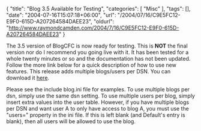 {
	"title": "Blog 3.5 Available for Testing",
	"categories": [
		"Misc"
	],
	"tags": [],
	"date": "2004-07-16T15:07:18+06:00",
	"url": "/2004/07/16/C9E5FC12-E9F0-615D-A207264584DAEE23",
	"oldurl": "http://www.raymondcamden.com/2004/7/16/C9E5FC12-E9F0-615D-A207264584DAEE23"
}

The 3.5 version of BlogCFC is now ready for testing. This is <B>NOT</b> the final version nor do I recommend you going live with it. It has been tested for a whole twenty minutes or so and the documentation has not been updated. Follow the more link below for a quick description of how to use new features. This release adds multiple blogs/users per DSN. You can download it <a href="http://www.camdenfamily.com/morpheus/downloads/blog3.5.zip">here</a>.
<!--more-->
Please see the include blog.ini file for examples. To use multiple blogs per dsn, simply use the same dsn setting. To use multiple users per blog, simply insert extra values into the user table. However, if you have multiple blogs per DSN and want user A to only have access to blog A, you must use the "users=" property in the ini file. If this is left blank (and Default's entry is blank), then all users will be allowed to use the blog.
